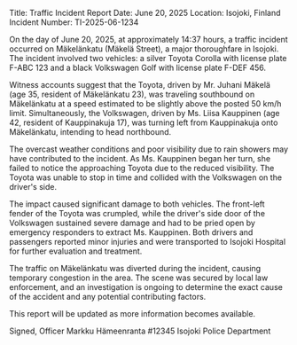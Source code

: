  Title: Traffic Incident Report
Date: June 20, 2025
Location: Isojoki, Finland
Incident Number: TI-2025-06-1234

On the day of June 20, 2025, at approximately 14:37 hours, a traffic incident occurred on Mäkelänkatu (Mäkelä Street), a major thoroughfare in Isojoki. The incident involved two vehicles: a silver Toyota Corolla with license plate F-ABC 123 and a black Volkswagen Golf with license plate F-DEF 456.

Witness accounts suggest that the Toyota, driven by Mr. Juhani Mäkelä (age 35, resident of Mäkelänkatu 23), was traveling southbound on Mäkelänkatu at a speed estimated to be slightly above the posted 50 km/h limit. Simultaneously, the Volkswagen, driven by Ms. Liisa Kauppinen (age 42, resident of Kauppinakuja 17), was turning left from Kauppinakuja onto Mäkelänkatu, intending to head northbound.

The overcast weather conditions and poor visibility due to rain showers may have contributed to the incident. As Ms. Kauppinen began her turn, she failed to notice the approaching Toyota due to the reduced visibility. The Toyota was unable to stop in time and collided with the Volkswagen on the driver's side.

The impact caused significant damage to both vehicles. The front-left fender of the Toyota was crumpled, while the driver's side door of the Volkswagen sustained severe damage and had to be pried open by emergency responders to extract Ms. Kauppinen. Both drivers and passengers reported minor injuries and were transported to Isojoki Hospital for further evaluation and treatment.

The traffic on Mäkelänkatu was diverted during the incident, causing temporary congestion in the area. The scene was secured by local law enforcement, and an investigation is ongoing to determine the exact cause of the accident and any potential contributing factors.

This report will be updated as more information becomes available.

Signed,
Officer Markku Hämeenranta #12345
Isojoki Police Department